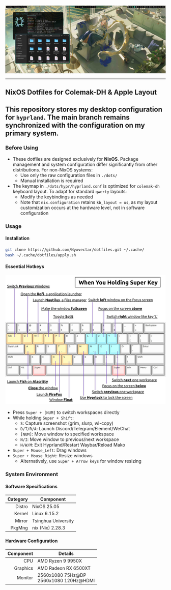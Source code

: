 ![Preview](https://github.com/Nyxvectar/media/blob/main/dotfiles/dotfilesPreview.jpg)

---
## NixOS Dotfiles for Colemak-DH & Apple Layout
This repository stores my desktop configuration for `hyprland`. The main branch remains synchronized with the configuration on my primary system.
---

### Before Using
- These dotfiles are designed exclusively for **NixOS**. Package management and system configuration differ significantly from other distributions. For non-NixOS systems:
  - Use only the raw configuration files in `./dots/`
  - Manual installation is required
- The keymap in `./dots/hypr/hyprland.conf` is optimized for `colemak-dh` keyboard layout. To adapt for standard `qwerty` layouts:
  - Modify the keybindings as needed
  - Note that `nix.configuration` retains `kb_layout = us`, as my layout customization occurs at the hardware level, not in software configuration

### Usage
#### Installation
```bash
git clone https://github.com/Nyxvectar/dotfiles.git ~/.cache/
bash ~/.cache/dotfiles/apply.sh
```
#### Essential Hotkeys
![Hotkeys](https://github.com/Nyxvectar/media/blob/main/dotfiles/superUsage.jpg)
- Press `Super + [NUM]` to switch workspaces directly
- While holding `Super + Shift`:
  - `S`: Capture screenshot (grim, slurp, wl-copy)
  - `D/T/R/A`: Launch Discord/Telegram/Element/WeChat
  - `[NUM]`: Move window to specified workspace
  - `N/I`: Move window to previous/next workspace
  - `H/W/M`: Exit Hyprland/Restart Waybar/Reload Mako
- `Super + Mouse_Left`: Drag windows
- `Super + Mouse_Right`: Resize windows
  - Alternatively, use `Super + Arrow keys` for window resizing

### System Environment
#### Software Specifications
| Category | Component          |
| --------: |--------------------|
| Distro | NixOS 25.05        |
| Kernel | Linux 6.15.2       |
| Mirror | Tsinghua University|
| PkgMng | nix (Nix) 2.28.3   |

#### Hardware Configuration
| Component | Details                                     |
| --------: |---------------------------------------------|
| CPU | AMD Ryzen 9 9950X                           |
| Graphics | AMD Radeon RX 6500XT                        |
| Monitor | 2560x1080 75Hz@DP <br/> 2560x1080 120Hz@HDMI|
